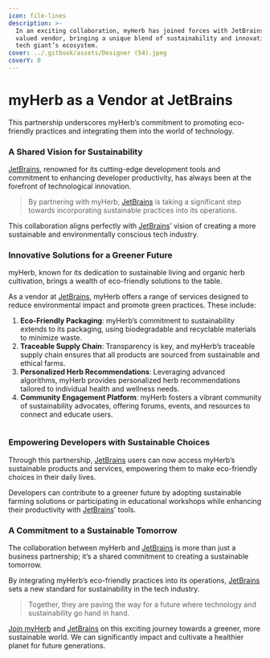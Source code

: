 ```yaml
---
icon: file-lines
description: >-
  In an exciting collaboration, myHerb has joined forces with JetBrains as a
  valued vendor, bringing a unique blend of sustainability and innovation to the
  tech giant’s ecosystem.
cover: ../.gitbook/assets/Designer (54).jpeg
coverY: 0
---
```


# myHerb as a Vendor at JetBrains

This partnership underscores myHerb’s commitment to promoting eco-friendly practices and integrating them into the world of technology.

### **A Shared Vision for Sustainability**&#x20;

[JetBrains](https://plugins.jetbrains.com/vendor/myherb), renowned for its cutting-edge development tools and commitment to enhancing developer productivity, has always been at the forefront of technological innovation.

> By partnering with myHerb, [JetBrains](https://plugins.jetbrains.com/vendor/myherb) is taking a significant step towards incorporating sustainable practices into its operations.

This collaboration aligns perfectly with [JetBrains](https://plugins.jetbrains.com/vendor/myherb)’ vision of creating a more sustainable and environmentally conscious tech industry.

### **Innovative Solutions for a Greener Future**&#x20;

myHerb, known for its dedication to sustainable living and organic herb cultivation, brings a wealth of eco-friendly solutions to the table.

As a vendor at [JetBrains](https://plugins.jetbrains.com/vendor/myherb), myHerb offers a range of services designed to reduce environmental impact and promote green practices. These include:

1. **Eco-Friendly Packaging**: myHerb’s commitment to sustainability extends to its packaging, using biodegradable and recyclable materials to minimize waste.
2. **Traceable Supply Chain**: Transparency is key, and myHerb’s traceable supply chain ensures that all products are sourced from sustainable and ethical farms.
3. **Personalized Herb Recommendations**: Leveraging advanced algorithms, myHerb provides personalized herb recommendations tailored to individual health and wellness needs.
4. **Community Engagement Platform**: myHerb fosters a vibrant community of sustainability advocates, offering forums, events, and resources to connect and educate users.

<figure><img src="https://myherbdev.youtrack.cloud/api/files/488-55?sign=MTczODI4MTYwMDAwMHwyLTF8NDg4LTU1fFFkN3FLUmhjZXRHOGhpb2R1cU9CTjFVQVZhNU5haFpoXy1ydm91b2ZXSVENCg&#x26;updated=1738080157453" alt=""><figcaption></figcaption></figure>

### **Empowering Developers with Sustainable Choices**&#x20;

Through this partnership, [JetBrains](https://plugins.jetbrains.com/vendor/myherb) users can now access myHerb’s sustainable products and services, empowering them to make eco-friendly choices in their daily lives.

Developers can contribute to a greener future by adopting sustainable farming solutions or participating in educational workshops while enhancing their productivity with [JetBrains](https://plugins.jetbrains.com/vendor/myherb)’ tools.

### **A Commitment to a Sustainable Tomorrow**&#x20;

The collaboration between myHerb and [JetBrains](https://plugins.jetbrains.com/vendor/myherb) is more than just a business partnership; it’s a shared commitment to creating a sustainable tomorrow.

By integrating myHerb’s eco-friendly practices into its operations, [JetBrains](https://plugins.jetbrains.com/vendor/myherb) sets a new standard for sustainability in the tech industry.

> Together, they are paving the way for a future where technology and sustainability go hand in hand.

[Join myHerb](https://myherb.co.il/) and [JetBrains](https://plugins.jetbrains.com/vendor/myherb) on this exciting journey towards a greener, more sustainable world. We can significantly impact and cultivate a healthier planet for future generations.
